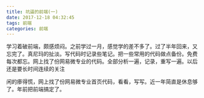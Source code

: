 ```yaml
---
title: 坑逼的前端(一)
date: 2017-12-18 04:32:45
tags: 前端
categories: 前端
---
```


学习着破前端，颇感烦闷。之前学过一月，感觉学的差不多了。过了半年回来，又忘完了。真尼玛的扯淡。写代码时记录些笔记。把一些常用的代码做点备份。免费每次都忘。网上找了份网易微专业的代码。全部分析一遍，记录，重写一遍。以后还是要长时间连续的关注

闲的瘆得慌，网上找了份网易微专业首页代码，看看，写写。近一年简直是休息够了。年前把前端搞定了。